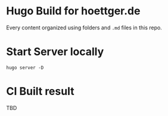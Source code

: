 # Hugo Build for hoettger.de

Every content organized using folders and `.md` files in this repo.

# Start Server locally

`hugo server -D`

# CI Built result

TBD